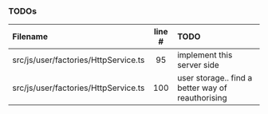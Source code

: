 ### TODOs
| Filename | line # | TODO
|:------|:------:|:------
| src/js/user/factories/HttpService.ts | 95 | implement this server side
| src/js/user/factories/HttpService.ts | 100 | user storage.. find a better way of reauthorising